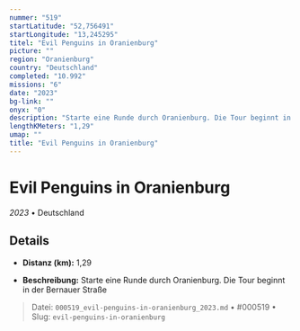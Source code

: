 ```yaml
---
nummer: "519"
startLatitude: "52,756491"
startLongitude: "13,245295"
titel: "Evil Penguins in Oranienburg"
picture: ""
region: "Oranienburg"
country: "Deutschland"
completed: "10.992"
missions: "6"
date: "2023"
bg-link: ""
onyx: "0"
description: "Starte eine Runde durch Oranienburg. Die Tour beginnt in der Bernauer Straße"
lengthKMeters: "1,29"
umap: ""
title: "Evil Penguins in Oranienburg"
---
```

# Evil Penguins in Oranienburg

*2023* • Deutschland



## Details
- **Distanz (km):** 1,29



- **Beschreibung:** Starte eine Runde durch Oranienburg. Die Tour beginnt in der Bernauer Straße



> Datei: `000519_evil-penguins-in-oranienburg_2023.md` • #000519 • Slug: `evil-penguins-in-oranienburg`
